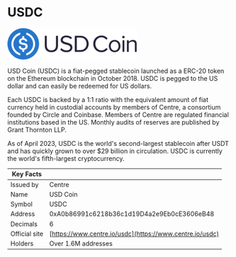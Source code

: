 # USDC

![](<../../.gitbook/assets/usdc-coin-bd351fb779 (1).png>)

USD Coin (USDC) is a fiat-pegged stablecoin launched as a ERC-20 token on the Ethereum blockchain in October 2018. USDC is pegged to the US dollar and can easily be redeemed for US dollars.

Each USDC is backed by a 1:1 ratio with the equivalent amount of fiat currency held in custodial accounts by members of Centre, a consortium founded by Circle and Coinbase. Members of Centre are regulated financial institutions based in the US. Monthly audits of reserves are published by Grant Thornton LLP.

As of April 2023, USDC is the world's second-largest stablecoin after USDT and has quickly grown to over $29 billion in circulation. USDC is currently the world's fifth-largest cryptocurrency.

| Key Facts     |                                                          |
| ------------- | -------------------------------------------------------- |
| Issued by     | Centre                                                   |
| Name          | USD Coin                                                 |
| Symbol        | USDC                                                     |
| Address       | 0xA0b86991c6218b36c1d19D4a2e9Eb0cE3606eB48               |
| Decimals      | 6                                                        |
| Official site | [https://www.centre.io/usdc](https://www.centre.io/usdc) |
| Holders       | Over 1.6M addresses                                      |
